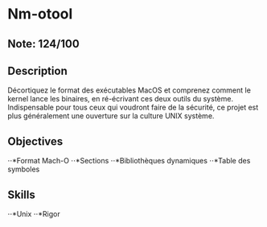# Nm-otool

## Note: 124/100

## Description

Décortiquez le format des exécutables MacOS et comprenez comment le kernel lance les binaires, en ré-écrivant ces deux outils du système. Indispensable pour tous ceux qui voudront faire de la sécurité, ce projet est plus généralement une ouverture sur la culture UNIX système.

## Objectives
⋅⋅*Format Mach-O 
⋅⋅*Sections 
⋅⋅*Bibliothèques dynamiques 
⋅⋅*Table des symboles 
## Skills
⋅⋅*Unix 
⋅⋅*Rigor 

